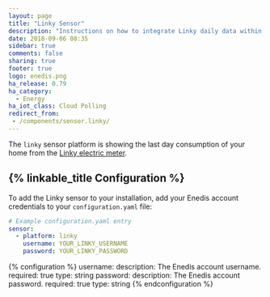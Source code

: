 ```yaml
---
layout: page
title: "Linky Sensor"
description: "Instructions on how to integrate Linky daily data within Home Assistant."
date: 2018-09-06 08:35
sidebar: true
comments: false
sharing: true
footer: true
logo: enedis.png
ha_release: 0.79
ha_category:
  - Energy
ha_iot_class: Cloud Polling
redirect_from:
 - /components/sensor.linky/
---
```


The `linky` sensor platform is showing the last day consumption of your home from the [Linky electric meter](https://www.enedis.fr/english).

## {% linkable_title Configuration %}

To add the Linky sensor to your installation, add your Enedis account credentials to your `configuration.yaml` file:

```yaml
# Example configuration.yaml entry
sensor:
  - platform: linky
    username: YOUR_LINKY_USERNAME
    password: YOUR_LINKY_PASSWORD
```

{% configuration %}
username:
  description: The Enedis account username.
  required: true
  type: string
password:
  description: The Enedis account password.
  required: true
  type: string
{% endconfiguration %}
